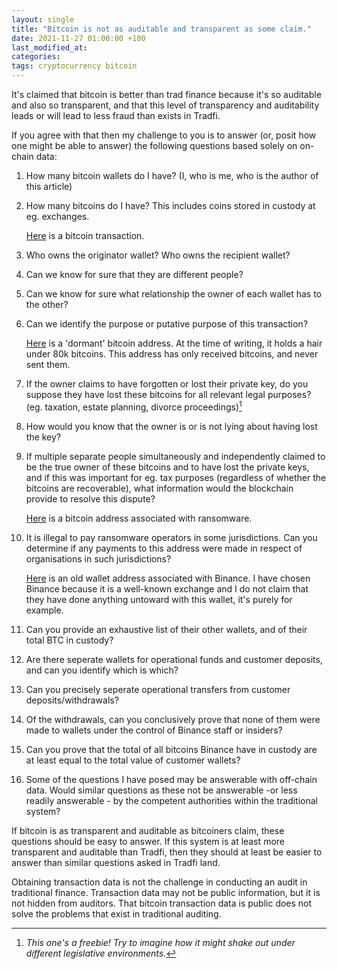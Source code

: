 ```yaml
---
layout: single
title: "Bitcoin is not as auditable and transparent as some claim."
date: 2021-11-27 01:00:00 +100
last_modified_at:
categories:
tags: cryptocurrency bitcoin
---
```


It's claimed that bitcoin is better than trad finance because it's so auditable and also so transparent, and that this level of transparency and auditability leads or will lead to less fraud than exists in Tradfi.

If you agree with that then my challenge to you is to answer (or, posit how one might be able to answer) the following questions based solely on on-chain data:

1. How many bitcoin wallets do I have? (I, who is me, who is the author of this article)

2. How many bitcoins do I have? This includes coins stored in custody at eg. exchanges.

   [Here](https://www.blockchain.com/btc/tx/12010c662a13d5b7e262a77354407f3cdb56260b00a1691c1ea24e22fc7654c7) is a bitcoin transaction.

3. Who owns the originator wallet? Who owns the recipient wallet?

3. Can we know for sure that they are different people?

4. Can we know for sure what relationship the owner of each wallet has to the other?

5. Can we identify the purpose or putative purpose of this transaction?

   [Here](https://www.blockchain.com/btc/address/1FeexV6bAHb8ybZjqQMjJrcCrHGW9sb6uF) is a 'dormant' bitcoin address. At the time of writing, it holds a hair under 80k bitcoins. This address has only received bitcoins, and never sent them.

7. If the owner claims to have forgotten or lost their private key, do you suppose they have lost these bitcoins for all relevant legal purposes? (eg. taxation, estate planning, divorce proceedings)[^1]

8. How would you know that the owner is or is not lying about having lost the key?

9. If multiple separate people simultaneously and independently claimed to be the true owner of these bitcoins and to have lost the private keys, and if this was important for eg. tax purposes (regardless of whether the bitcoins are recoverable), what information would the blockchain provide to resolve this dispute?

   [Here](https://www.blockchain.com/btc/address/1HrEqMHQVWhKuCg7a3rxo2tAFAiKquJ5iP) is a bitcoin address associated with ransomware. 

10. It is illegal to pay ransomware operators in some jurisdictions. Can you determine if any payments to this address were made in respect of organisations in such jurisdictions?

    [Here](https://www.blockchain.com/btc/address/1NDyJtNTjmwk5xPNhjgAMu4HDHigtobu1s) is an old wallet address associated with Binance. I have chosen Binance because it is a well-known exchange and I do not claim that they have done anything untoward with this wallet, it's purely for example.

11. Can you provide an exhaustive list of their other wallets, and of their total BTC in custody?

12. Are there seperate wallets for operational funds and customer deposits, and can you identify which is which?

13. Can you precisely seperate operational transfers from customer deposits/withdrawals?
14. Of the withdrawals, can you conclusively prove that none of them were made to wallets under the control of Binance staff or insiders?
15. Can you prove that the total of all bitcoins Binance have in custody are at least equal to the total value of customer wallets?
16. Some of the questions I have posed may be answerable with off-chain data. Would similar questions as these not be answerable -or less readily answerable - by the competent authorities within the traditional system?

If bitcoin is as transparent and auditable as bitcoiners claim, these questions should be easy to answer. If this system is at least more transparent and auditable than Tradfi, then they should at least be easier to answer than similar questions asked in Tradfi land.

Obtaining transaction data is not the challenge in conducting an audit in traditional finance. Transaction data may not be public information, but it is not hidden from auditors. That bitcoin transaction data is public does not solve the problems that exist in traditional auditing.

[^1]: _This one's a freebie! Try to imagine how it might shake out under different legislative environments._
